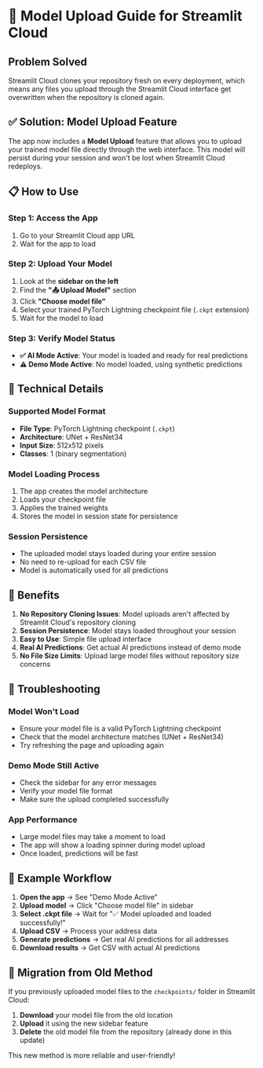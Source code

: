 # 🚀 Model Upload Guide for Streamlit Cloud

## Problem Solved
Streamlit Cloud clones your repository fresh on every deployment, which means any files you upload through the Streamlit Cloud interface get overwritten when the repository is cloned again.

## ✅ Solution: Model Upload Feature

The app now includes a **Model Upload** feature that allows you to upload your trained model file directly through the web interface. This model will persist during your session and won't be lost when Streamlit Cloud redeploys.

## 📋 How to Use

### Step 1: Access the App
1. Go to your Streamlit Cloud app URL
2. Wait for the app to load

### Step 2: Upload Your Model
1. Look at the **sidebar on the left**
2. Find the **"📤 Upload Model"** section
3. Click **"Choose model file"**
4. Select your trained PyTorch Lightning checkpoint file (`.ckpt` extension)
5. Wait for the model to load

### Step 3: Verify Model Status
- **✅ AI Mode Active**: Your model is loaded and ready for real predictions
- **⚠️ Demo Mode Active**: No model loaded, using synthetic predictions

## 🔧 Technical Details

### Supported Model Format
- **File Type**: PyTorch Lightning checkpoint (`.ckpt`)
- **Architecture**: UNet + ResNet34
- **Input Size**: 512x512 pixels
- **Classes**: 1 (binary segmentation)

### Model Loading Process
1. The app creates the model architecture
2. Loads your checkpoint file
3. Applies the trained weights
4. Stores the model in session state for persistence

### Session Persistence
- The uploaded model stays loaded during your entire session
- No need to re-upload for each CSV file
- Model is automatically used for all predictions

## 🎯 Benefits

1. **No Repository Cloning Issues**: Model uploads aren't affected by Streamlit Cloud's repository cloning
2. **Session Persistence**: Model stays loaded throughout your session
3. **Easy to Use**: Simple file upload interface
4. **Real AI Predictions**: Get actual AI predictions instead of demo mode
5. **No File Size Limits**: Upload large model files without repository size concerns

## 🚨 Troubleshooting

### Model Won't Load
- Ensure your model file is a valid PyTorch Lightning checkpoint
- Check that the model architecture matches (UNet + ResNet34)
- Try refreshing the page and uploading again

### Demo Mode Still Active
- Check the sidebar for any error messages
- Verify your model file format
- Make sure the upload completed successfully

### App Performance
- Large model files may take a moment to load
- The app will show a loading spinner during model upload
- Once loaded, predictions will be fast

## 📝 Example Workflow

1. **Open the app** → See "Demo Mode Active"
2. **Upload model** → Click "Choose model file" in sidebar
3. **Select .ckpt file** → Wait for "✅ Model uploaded and loaded successfully!"
4. **Upload CSV** → Process your address data
5. **Generate predictions** → Get real AI predictions for all addresses
6. **Download results** → Get CSV with actual AI predictions

## 🔄 Migration from Old Method

If you previously uploaded model files to the `checkpoints/` folder in Streamlit Cloud:
1. **Download** your model file from the old location
2. **Upload** it using the new sidebar feature
3. **Delete** the old model file from the repository (already done in this update)

This new method is more reliable and user-friendly!

